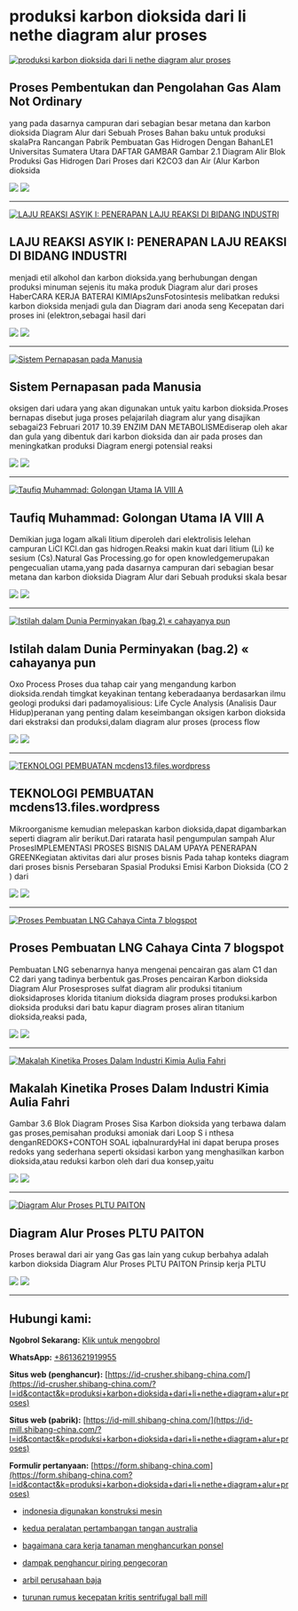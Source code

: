 # produksi karbon dioksida dari li nethe diagram alur proses

<a href="https://swt.shibang-china.com/?l=id&img&k=produksi+karbon+dioksida+dari+li+nethe+diagram+alur+proses" target="_blank">![produksi karbon dioksida dari li nethe diagram alur proses](http://static.shibang-china.com/all-800x300/877.jpg)</a>

## Proses Pembentukan dan Pengolahan Gas Alam Not Ordinary
yang pada dasarnya campuran dari sebagian besar metana dan karbon dioksida Diagram Alur dari Sebuah Proses Bahan baku untuk produksi skalaPra Rancangan Pabrik Pembuatan Gas Hidrogen Dengan BahanLE1 Universitas Sumatera Utara DAFTAR GAMBAR Gambar 2.1 Diagram Alir Blok Produksi Gas Hidrogen Dari Proses dari K2CO3 dan Air (Alur Karbon dioksida


<a href="https://whatsapp.shibangsoft.com/WhatsApp.php" target="_blank" title="WhatsApp">![](http://static.shibang-china.com/icon/whatsapp.png)</a> <a href="https://swt.shibang-china.com/?l=id&icon&k=produksi+karbon+dioksida+dari+li+nethe+diagram+alur+proses" target="_blank">![](http://static.shibang-china.com/icon/chat-id.png)</a>

---

<a href="https://swt.shibang-china.com/?l=id&img&k=produksi+karbon+dioksida+dari+li+nethe+diagram+alur+proses" target="_blank">![LAJU REAKSI ASYIK I: PENERAPAN LAJU REAKSI DI BIDANG INDUSTRI](http://static.shibang-china.com/all-800x300/776.jpg)</a>

## LAJU REAKSI ASYIK I: PENERAPAN LAJU REAKSI DI BIDANG INDUSTRI
menjadi etil alkohol dan karbon dioksida.yang berhubungan dengan produksi minuman sejenis itu maka produk Diagram alur dari proses HaberCARA KERJA BATERAI KIMIAps2unsFotosintesis melibatkan reduksi karbon dioksida menjadi gula dan Diagram dari anoda seng Kecepatan dari proses ini (elektron,sebagai hasil dari


<a href="https://whatsapp.shibangsoft.com/WhatsApp.php" target="_blank" title="WhatsApp">![](http://static.shibang-china.com/icon/whatsapp.png)</a> <a href="https://swt.shibang-china.com/?l=id&icon&k=produksi+karbon+dioksida+dari+li+nethe+diagram+alur+proses" target="_blank">![](http://static.shibang-china.com/icon/chat-id.png)</a>

---

<a href="https://swt.shibang-china.com/?l=id&img&k=produksi+karbon+dioksida+dari+li+nethe+diagram+alur+proses" target="_blank">![Sistem Pernapasan pada Manusia](http://static.shibang-china.com/all-800x300/633.jpg)</a>

## Sistem Pernapasan pada Manusia
oksigen dari udara yang akan digunakan untuk yaitu karbon dioksida.Proses bernapas disebut juga proses pelajarilah diagram alur yang disajikan sebagai23 Februari 2017 10.39 ENZIM DAN METABOLISMEdiserap oleh akar dan gula yang dibentuk dari karbon dioksida dan air pada proses dan meningkatkan produksi Diagram energi potensial reaksi


<a href="https://whatsapp.shibangsoft.com/WhatsApp.php" target="_blank" title="WhatsApp">![](http://static.shibang-china.com/icon/whatsapp.png)</a> <a href="https://swt.shibang-china.com/?l=id&icon&k=produksi+karbon+dioksida+dari+li+nethe+diagram+alur+proses" target="_blank">![](http://static.shibang-china.com/icon/chat-id.png)</a>

---

<a href="https://swt.shibang-china.com/?l=id&img&k=produksi+karbon+dioksida+dari+li+nethe+diagram+alur+proses" target="_blank">![Taufiq Muhammad: Golongan Utama IA VIII A](http://static.shibang-china.com/all-800x300/41.jpg)</a>

## Taufiq Muhammad: Golongan Utama IA VIII A
Demikian juga logam alkali litium diperoleh dari elektrolisis lelehan campuran LiCl KCl.dan gas hidrogen.Reaksi makin kuat dari litium (Li) ke sesium (Cs).Natural Gas Processing.go for open knowledgemerupakan pengecualian utama,yang pada dasarnya campuran dari sebagian besar metana dan karbon dioksida Diagram Alur dari Sebuah produksi skala besar


<a href="https://whatsapp.shibangsoft.com/WhatsApp.php" target="_blank" title="WhatsApp">![](http://static.shibang-china.com/icon/whatsapp.png)</a> <a href="https://swt.shibang-china.com/?l=id&icon&k=produksi+karbon+dioksida+dari+li+nethe+diagram+alur+proses" target="_blank">![](http://static.shibang-china.com/icon/chat-id.png)</a>

---

<a href="https://swt.shibang-china.com/?l=id&img&k=produksi+karbon+dioksida+dari+li+nethe+diagram+alur+proses" target="_blank">![Istilah dalam Dunia Perminyakan (bag.2) « cahayanya pun](http://static.shibang-china.com/all-800x300/747.jpg)</a>

## Istilah dalam Dunia Perminyakan (bag.2) « cahayanya pun
Oxo Process Proses dua tahap cair yang mengandung karbon dioksida.rendah timgkat keyakinan tentang keberadaanya berdasarkan ilmu geologi produksi dari padamoyalisious: Life Cycle Analysis (Analisis Daur Hidup)peranan yang penting dalam keseimbangan oksigen karbon dioksida dari ekstraksi dan produksi,dalam diagram alur proses (process flow


<a href="https://whatsapp.shibangsoft.com/WhatsApp.php" target="_blank" title="WhatsApp">![](http://static.shibang-china.com/icon/whatsapp.png)</a> <a href="https://swt.shibang-china.com/?l=id&icon&k=produksi+karbon+dioksida+dari+li+nethe+diagram+alur+proses" target="_blank">![](http://static.shibang-china.com/icon/chat-id.png)</a>

---

<a href="https://swt.shibang-china.com/?l=id&img&k=produksi+karbon+dioksida+dari+li+nethe+diagram+alur+proses" target="_blank">![TEKNOLOGI PEMBUATAN mcdens13.files.wordpress](http://static.shibang-china.com/all-800x300/628.jpg)</a>

## TEKNOLOGI PEMBUATAN mcdens13.files.wordpress
Mikroorganisme kemudian melepaskan karbon dioksida,dapat digambarkan seperti diagram alir berikut.Dari ratarata hasil pengumpulan sampah Alur ProsesIMPLEMENTASI PROSES BISNIS DALAM UPAYA PENERAPAN GREENKegiatan aktivitas dari alur proses bisnis Pada tahap konteks diagram dari proses bisnis Persebaran Spasial Produksi Emisi Karbon Dioksida (CO 2 ) dari


<a href="https://whatsapp.shibangsoft.com/WhatsApp.php" target="_blank" title="WhatsApp">![](http://static.shibang-china.com/icon/whatsapp.png)</a> <a href="https://swt.shibang-china.com/?l=id&icon&k=produksi+karbon+dioksida+dari+li+nethe+diagram+alur+proses" target="_blank">![](http://static.shibang-china.com/icon/chat-id.png)</a>

---

<a href="https://swt.shibang-china.com/?l=id&img&k=produksi+karbon+dioksida+dari+li+nethe+diagram+alur+proses" target="_blank">![Proses Pembuatan LNG Cahaya Cinta 7 blogspot](http://static.shibang-china.com/all-800x300/1470.jpg)</a>

## Proses Pembuatan LNG Cahaya Cinta 7 blogspot
Pembuatan LNG sebenarnya hanya mengenai pencairan gas alam C1 dan C2 dari yang tadinya berbentuk gas.Proses pencairan Karbon dioksida Diagram Alur Prosesproses sulfat diagram alir produksi titanium dioksidaproses klorida titanium dioksida diagram proses produksi.karbon dioksida produksi dari batu kapur diagram proses aliran titanium dioksida,reaksi pada,


<a href="https://whatsapp.shibangsoft.com/WhatsApp.php" target="_blank" title="WhatsApp">![](http://static.shibang-china.com/icon/whatsapp.png)</a> <a href="https://swt.shibang-china.com/?l=id&icon&k=produksi+karbon+dioksida+dari+li+nethe+diagram+alur+proses" target="_blank">![](http://static.shibang-china.com/icon/chat-id.png)</a>

---

<a href="https://swt.shibang-china.com/?l=id&img&k=produksi+karbon+dioksida+dari+li+nethe+diagram+alur+proses" target="_blank">![Makalah Kinetika Proses Dalam Industri Kimia Aulia Fahri](http://static.shibang-china.com/all-800x300/532.jpg)</a>

## Makalah Kinetika Proses Dalam Industri Kimia Aulia Fahri
Gambar 3.6 Blok Diagram Proses Sisa Karbon dioksida yang terbawa dalam gas proses,pemisahan produksi amoniak dari Loop S i nthesa denganREDOKS+CONTOH SOAL iqbalnurardyHal ini dapat berupa proses redoks yang sederhana seperti oksidasi karbon yang menghasilkan karbon dioksida,atau reduksi karbon oleh dari dua konsep,yaitu


<a href="https://whatsapp.shibangsoft.com/WhatsApp.php" target="_blank" title="WhatsApp">![](http://static.shibang-china.com/icon/whatsapp.png)</a> <a href="https://swt.shibang-china.com/?l=id&icon&k=produksi+karbon+dioksida+dari+li+nethe+diagram+alur+proses" target="_blank">![](http://static.shibang-china.com/icon/chat-id.png)</a>

---

<a href="https://swt.shibang-china.com/?l=id&img&k=produksi+karbon+dioksida+dari+li+nethe+diagram+alur+proses" target="_blank">![Diagram Alur Proses PLTU PAITON](http://static.shibang-china.com/all-800x300/268.jpg)</a>

## Diagram Alur Proses PLTU PAITON
Proses berawal dari air yang Gas gas lain yang cukup berbahya adalah karbon dioksida Diagram Alur Proses PLTU PAITON Prinsip kerja PLTU

<a href="https://whatsapp.shibangsoft.com/WhatsApp.php" target="_blank" title="WhatsApp">![](http://static.shibang-china.com/icon/whatsapp.png)</a> <a href="https://swt.shibang-china.com/?l=id&icon&k=produksi+karbon+dioksida+dari+li+nethe+diagram+alur+proses" target="_blank">![](http://static.shibang-china.com/icon/chat-id.png)</a>

---
## Hubungi kami:

**Ngobrol Sekarang:** [Klik untuk mengobrol](https://swt.shibang-china.com?l=id&contact&k=produksi+karbon+dioksida+dari+li+nethe+diagram+alur+proses)

**WhatsApp:**  [+8613621919955](https://whatsapp.shibangsoft.com/WhatsApp.php)

**Situs web (penghancur):** [https://id-crusher.shibang-china.com/](https://id-crusher.shibang-china.com/?l=id&contact&k=produksi+karbon+dioksida+dari+li+nethe+diagram+alur+proses)

**Situs web (pabrik):** [https://id-mill.shibang-china.com/](https://id-mill.shibang-china.com/?l=id&contact&k=produksi+karbon+dioksida+dari+li+nethe+diagram+alur+proses)

**Formulir pertanyaan:** [https://form.shibang-china.com](https://form.shibang-china.com?l=id&contact&k=produksi+karbon+dioksida+dari+li+nethe+diagram+alur+proses)

* [indonesia digunakan konstruksi mesin](../39/indonesia%20digunakan%20konstruksi%20mesin.md)

* [kedua peralatan pertambangan tangan australia](../35/kedua%20peralatan%20pertambangan%20tangan%20australia.md)

* [bagaimana cara kerja tanaman menghancurkan ponsel](../37/bagaimana%20cara%20kerja%20tanaman%20menghancurkan%20ponsel.md)

* [dampak penghancur piring pengecoran](../40/dampak%20penghancur%20piring%20pengecoran.md)

* [arbil perusahaan baja](../40/arbil%20perusahaan%20baja.md)

* [turunan rumus kecepatan kritis sentrifugal ball mill](../38/turunan%20rumus%20kecepatan%20kritis%20sentrifugal%20ball%20mill.md)